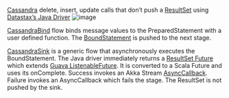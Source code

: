 [Cassandra](http://cassandra.apache.org) delete, insert, update calls that don’t push a [ResultSet](http://docs.datastax.com/en/drivers/java/3.1/com/datastax/driver/core/ResultSet.html) using [Datastax’s Java Driver](http://docs.datastax.com/en/developer/java-driver//3.1/)
![image](https://github.com/garyaiki/dendrites/blob/master/docs/png/CassandraSinkStream.png?raw=true)

[CassandraBind](https://github.com/garyaiki/dendrites/blob/master/src/main/scala/org/gs/cassandra/stream/CassandraBind.scala) flow binds message values to the PreparedStatement with a user defined function. The [BoundStatement](http://docs.datastax.com/en/drivers/java/3.1/com/datastax/driver/core/BoundStatement.html) is pushed to the next stage.

[CassandraSink](https://github.com/garyaiki/dendrites/blob/master/src/main/scala/org/gs/cassandra/stream/CassandraSink.scala) is a generic flow that asynchronously executes the BoundStatement. The Java driver immediately returns a [ResultSet Future](http://docs.datastax.com/en/drivers/java/3.1/com/datastax/driver/core/ResultSetFuture.html) which extends [Guava ListenableFuture](https://github.com/google/guava/wiki/ListenableFutureExplained). It is converted to a Scala Future and uses its onComplete. Success invokes an Akka Stream [AsyncCallback](http://doc.akka.io/docs/akka/2.4/scala/stream/stream-customize.html#Using_asynchronous_side-channels). Failure invokes an AsyncCallback which fails the stage. The ResultSet is not pushed by the sink. 